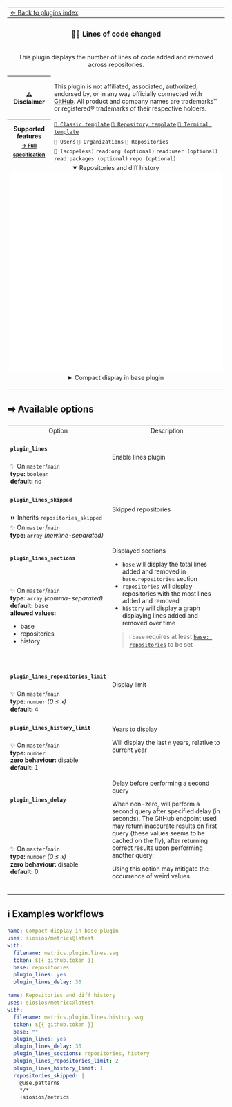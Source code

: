 <!--header-->
<table>
  <tr><td colspan="2"><a href="/README.md#-plugins">← Back to plugins index</a></td></tr>
  <tr><th colspan="2"><h3>👨‍💻 Lines of code changed</h3></th></tr>
  <tr><td colspan="2" align="center"><p>This plugin displays the number of lines of code added and removed across repositories.</p>
</td></tr>
  <tr><th>⚠️ Disclaimer</th><td><p>This plugin is not affiliated, associated, authorized, endorsed by, or in any way officially connected with <a href="https://github.com">GitHub</a>.
All product and company names are trademarks™ or registered® trademarks of their respective holders.</p>
</td></tr>
  <tr>
    <th rowspan="3">Supported features<br><sub><a href="metadata.yml">→ Full specification</a></sub></th>
    <td><a href="/source/templates/classic/README.md"><code>📗 Classic template</code></a> <a href="/source/templates/repository/README.md"><code>📘 Repository template</code></a> <a href="/source/templates/terminal/README.md"><code>📙 Terminal template</code></a></td>
  </tr>
  <tr>
    <td><code>👤 Users</code> <code>👥 Organizations</code> <code>📓 Repositories</code></td>
  </tr>
  <tr>
    <td><code>🔑 (scopeless)</code> <code>read:org (optional)</code> <code>read:user (optional)</code> <code>read:packages (optional)</code> <code>repo (optional)</code></td>
  </tr>
  <tr>
    <td colspan="2" align="center">
      <details open><summary>Repositories and diff history</summary><img src="https://github.com/siosios/metrics/blob/examples/metrics.plugin.lines.history.svg" alt=""></img></details>
      <details><summary>Compact display in base plugin</summary><img src="https://github.com/siosios/metrics/blob/examples/metrics.plugin.lines.svg" alt=""></img></details>
      <img width="900" height="1" alt="">
    </td>
  </tr>
</table>
<!--/header-->

## ➡️ Available options

<!--options-->
<table>
  <tr>
    <td align="center" nowrap="nowrap">Option</i></td><td align="center" nowrap="nowrap">Description</td>
  </tr>
  <tr>
    <td nowrap="nowrap"><h4><code>plugin_lines</code></h4></td>
    <td rowspan="2"><p>Enable lines plugin</p>
<img width="900" height="1" alt=""></td>
  </tr>
  <tr>
    <td nowrap="nowrap">✨ On <code>master</code>/<code>main</code><br>
<b>type:</b> <code>boolean</code>
<br>
<b>default:</b> no<br></td>
  </tr>
  <tr>
    <td nowrap="nowrap"><h4><code>plugin_lines_skipped</code></h4></td>
    <td rowspan="2"><p>Skipped repositories</p>
<img width="900" height="1" alt=""></td>
  </tr>
  <tr>
    <td nowrap="nowrap">⏩ Inherits <code>repositories_skipped</code><br>
✨ On <code>master</code>/<code>main</code><br>
<b>type:</b> <code>array</code>
<i>(newline-separated)</i>
<br></td>
  </tr>
  <tr>
    <td nowrap="nowrap"><h4><code>plugin_lines_sections</code></h4></td>
    <td rowspan="2"><p>Displayed sections</p>
<ul>
<li><code>base</code> will display the total lines added and removed in <code>base.repositories</code> section</li>
<li><code>repositories</code> will display repositories with the most lines added and removed</li>
<li><code>history</code> will display a graph displaying lines added and removed over time</li>
</ul>
<blockquote>
<p>ℹ️ <code>base</code> requires at least <a href="/source/plugins/base/README.md#base"><code>base: repositories</code></a> to be set</p>
</blockquote>
<img width="900" height="1" alt=""></td>
  </tr>
  <tr>
    <td nowrap="nowrap">✨ On <code>master</code>/<code>main</code><br>
<b>type:</b> <code>array</code>
<i>(comma-separated)</i>
<br>
<b>default:</b> base<br>
<b>allowed values:</b><ul><li>base</li><li>repositories</li><li>history</li></ul></td>
  </tr>
  <tr>
    <td nowrap="nowrap"><h4><code>plugin_lines_repositories_limit</code></h4></td>
    <td rowspan="2"><p>Display limit</p>
<img width="900" height="1" alt=""></td>
  </tr>
  <tr>
    <td nowrap="nowrap">✨ On <code>master</code>/<code>main</code><br>
<b>type:</b> <code>number</code>
<i>(0 ≤
𝑥)</i>
<br>
<b>default:</b> 4<br></td>
  </tr>
  <tr>
    <td nowrap="nowrap"><h4><code>plugin_lines_history_limit</code></h4></td>
    <td rowspan="2"><p>Years to display</p>
<p>Will display the last <code>n</code> years, relative to current year</p>
<img width="900" height="1" alt=""></td>
  </tr>
  <tr>
    <td nowrap="nowrap">✨ On <code>master</code>/<code>main</code><br>
<b>type:</b> <code>number</code>
<br>
<b>zero behaviour:</b> disable</br>
<b>default:</b> 1<br></td>
  </tr>
  <tr>
    <td nowrap="nowrap"><h4><code>plugin_lines_delay</code></h4></td>
    <td rowspan="2"><p>Delay before performing a second query</p>
<p>When non-zero, will perform a second query after specified delay (in seconds).
The GitHub endpoint used may return inaccurate results on first query (these values seems to be cached on the fly),
after returning correct results upon performing another query.</p>
<p>Using this option may mitigate the occurrence of weird values.</p>
<img width="900" height="1" alt=""></td>
  </tr>
  <tr>
    <td nowrap="nowrap">✨ On <code>master</code>/<code>main</code><br>
<b>type:</b> <code>number</code>
<i>(0 ≤
𝑥)</i>
<br>
<b>zero behaviour:</b> disable</br>
<b>default:</b> 0<br></td>
  </tr>
</table>
<!--/options-->

## ℹ️ Examples workflows

<!--examples-->
```yaml
name: Compact display in base plugin
uses: siosios/metrics@latest
with:
  filename: metrics.plugin.lines.svg
  token: ${{ github.token }}
  base: repositories
  plugin_lines: yes
  plugin_lines_delay: 30

```
```yaml
name: Repositories and diff history
uses: siosios/metrics@latest
with:
  filename: metrics.plugin.lines.history.svg
  token: ${{ github.token }}
  base: ""
  plugin_lines: yes
  plugin_lines_delay: 30
  plugin_lines_sections: repositories, history
  plugin_lines_repositories_limit: 2
  plugin_lines_history_limit: 1
  repositories_skipped: |
    @use.patterns
    */*
    +siosios/metrics

```
<!--/examples-->
